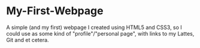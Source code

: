 # My-First-Webpage
A simple (and my first) webpage I created using HTML5 and CSS3, so I could use as some kind of "profile"/"personal page", with links to my Lattes, Git and et cetera.
